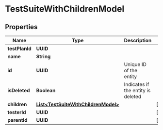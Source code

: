 

# TestSuiteWithChildrenModel


## Properties

| Name | Type | Description | Notes |
|------------ | ------------- | ------------- | -------------|
|**testPlanId** | **UUID** |  |  |
|**name** | **String** |  |  |
|**id** | **UUID** | Unique ID of the entity |  |
|**isDeleted** | **Boolean** | Indicates if the entity is deleted |  |
|**children** | [**List&lt;TestSuiteWithChildrenModel&gt;**](TestSuiteWithChildrenModel.md) |  |  [optional] |
|**testerId** | **UUID** |  |  [optional] |
|**parentId** | **UUID** |  |  [optional] |



